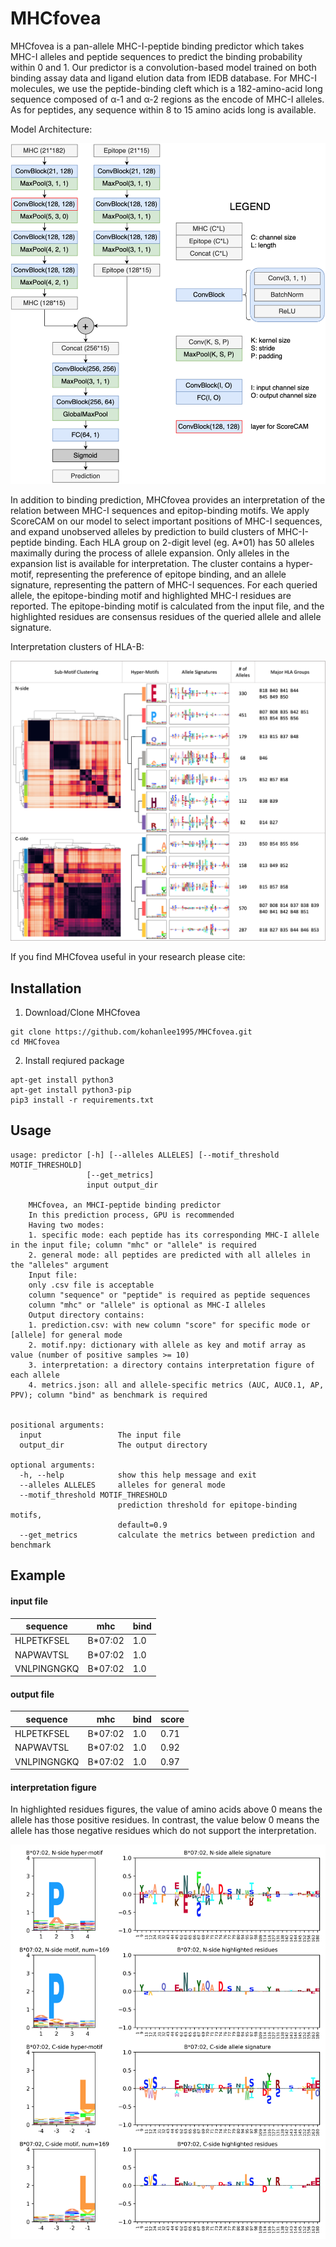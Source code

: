 # MHCfovea

MHCfovea is a pan-allele MHC-I-peptide binding predictor which takes MHC-I alleles and peptide sequences to predict the binding probability within 0 and 1. Our predictor is a convolution-based model trained on both binding assay data and ligand elution data from IEDB database. For MHC-I molecules, we use the peptide-binding cleft which is a 182-amino-acid long sequence composed of α-1 and α-2 regions as the encode of MHC-I alleles. As for peptides, any sequence within 8 to 15 amino acids long is available.

Model Architecture:

<p align="center"><img src="figures/model_architecture.png" alt="" width="600"></p>


In addition to binding prediction, MHCfovea provides an interpretation of the relation between MHC-I sequences and epitop-binding motifs. We apply ScoreCAM on our model to select important positions of MHC-I sequences, and expand unobserved alleles by prediction to build clusters of MHC-I-peptide binding. Each HLA group on 2-digit level (eg. A*01) has 50 alleles maximally during the process of allele expansion. Only alleles in the expansion list is available for interpretation. The cluster contains a hyper-motif, representing the preference of epitope binding, and an allele signature, representing the pattern of MHC-I sequences. For each queried allele, the epitope-binding motif and highlighted MHC-I residues are reported. The epitope-binding motif is calculated from the input file, and the highlighted residues are consensus residues of the queried allele and allele signature.

Interpretation clusters of HLA-B:

<p align="center"><img src="figures/interpretation_hla_b.png" alt="" width="600"></p>

If you find MHCfovea useful in your research please cite:


## Installation
1. Download/Clone MHCfovea
```
git clone https://github.com/kohanlee1995/MHCfovea.git
cd MHCfovea
```
2. Install reqiured package
```
apt-get install python3
apt-get install python3-pip
pip3 install -r requirements.txt
```

## Usage
```
usage: predictor [-h] [--alleles ALLELES] [--motif_threshold MOTIF_THRESHOLD]
                 [--get_metrics]
                 input output_dir

    MHCfovea, an MHCI-peptide binding predictor
    In this prediction process, GPU is recommended
    Having two modes:
    1. specific mode: each peptide has its corresponding MHC-I allele in the input file; column "mhc" or "allele" is required
    2. general mode: all peptides are predicted with all alleles in the "alleles" argument
    Input file:
    only .csv file is acceptable
    column "sequence" or "peptide" is required as peptide sequences
    column "mhc" or "allele" is optional as MHC-I alleles
    Output directory contains:
    1. prediction.csv: with new column "score" for specific mode or [allele] for general mode
    2. motif.npy: dictionary with allele as key and motif array as value (number of positive samples >= 10)
    3. interpretation: a directory contains interpretation figure of each allele
    4. metrics.json: all and allele-specific metrics (AUC, AUC0.1, AP, PPV); column "bind" as benchmark is required


positional arguments:
  input                 The input file
  output_dir            The output directory

optional arguments:
  -h, --help            show this help message and exit
  --alleles ALLELES     alleles for general mode
  --motif_threshold MOTIF_THRESHOLD
                        prediction threshold for epitope-binding motifs,
                        default=0.9
  --get_metrics         calculate the metrics between prediction and benchmark
```


## Example
#### input file

| sequence | mhc | bind |
|---|---|---|
| HLPETKFSEL | B*07:02 | 1.0 |
| NAPWAVTSL | B*07:02 | 1.0 |
| VNLPINGNGKQ | B*07:02 | 1.0 |

#### output file

| sequence | mhc | bind | score |
|---|---|---|---|
| HLPETKFSEL | B*07:02 | 1.0 | 0.71 |
| NAPWAVTSL | B*07:02 | 1.0 | 0.92 |
| VNLPINGNGKQ | B*07:02 | 1.0 | 0.97 |

#### interpretation figure
In highlighted residues figures, the value of amino acids above 0 means the allele has those positive residues. In contrast, the value below 0 means the allele has  those negative residues which do not support the interpretation.

<p align="center"><img src="example/output/interpretation/B0702.png" alt="" width="600"></p>
